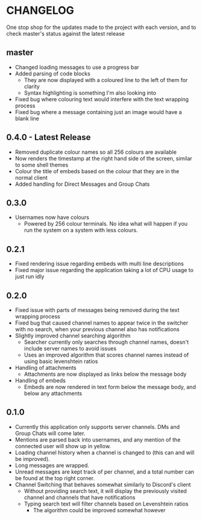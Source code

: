 # CHANGELOG

One stop shop for the updates made to the project with each version, and to check master's status against the latest release

## master
- Changed loading messages to use a progress bar
- Added parsing of code blocks
    - They are now displayed with a coloured line to the left of them for clarity
    - Syntax highlighting is something I'm also looking into
- Fixed bug where colouring text would interfere with the text wrapping process
- Fixed bug where a message containing just an image would have a blank line

## 0.4.0 - Latest Release
- Removed duplicate colour names so all 256 colours are available
- Now renders the timestamp at the right hand side of the screen, similar to some shell themes
- Colour the title of embeds based on the colour that they are in the normal client
- Added handling for Direct Messages and Group Chats

## 0.3.0
- Usernames now have colours
    - Powered by 256 colour terminals. No idea what will happen if you run the system on a system with less colours.

## 0.2.1
- Fixed rendering issue regarding embeds with multi line descriptions
- Fixed major issue regarding the application taking a lot of CPU usage to just run idly

## 0.2.0
- Fixed issue with parts of messages being removed during the text wrapping process
- Fixed bug that caused channel names to appear twice in the switcher with no search, when your previous channel also has notifications
- Slightly improved channel searching algorithm
    - Searcher currently only searches through channel names, doesn't include server names to avoid issues
    - Uses an improved algorithm that scores channel names instead of using basic levenshtein ratios
- Handling of attachments
    - Attachments are now displayed as links below the message body
- Handling of embeds
    - Embeds are now rendered in text form below the message body, and below any attachments

## 0.1.0
- Currently this application only supports server channels. DMs and Group Chats will come later.
- Mentions are parsed back into usernames, and any mention of the connected user will show up in yellow.
- Loading channel history when a channel is changed to (this can and will be improved).
- Long messages are wrapped.
- Unread messages are kept track of per channel, and a total number can be found at the top right corner.
- Channel Switching that behaves somewhat similarly to Discord's client
    - Without providing search text, it will display the previously visited channel and channels that have notifications
    - Typing search text will filter channels based on Levenshtein ratios
        - The algorithm could be improved somewhat however
